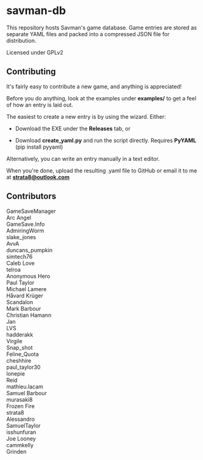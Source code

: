 savman-db
=========

This repository hosts Savman's game database. Game entries are stored as separate 
YAML files and packed into a compressed JSON file for distribution.

Licensed under GPLv2

Contributing
------------

It's fairly easy to contribute a new game, and anything is appreciated! 

Before you do anything, look at the examples under **examples/** to get a feel of 
how an entry is laid out.

The easiest to create a new entry is by using the wizard. Either:

- Download the EXE under the **Releases** tab, or

- Download **create_yaml.py** and run the script directly. Requires **PyYAML** (pip install pyyaml)

Alternatively, you can write an entry manually in a text editor.

When you're done, upload the resulting .yaml file to GitHub or email it to me at **strata8@outlook.com**

Contributors
------------

GameSaveManager  
Arc Angel  
GameSave.Info  
AdmiringWorm  
slake_jones  
AvvA  
duncans_pumpkin  
simtech76  
Caleb Love  
telroa  
Anonymous Hero  
Paul Taylor  
Michael Lamere  
Håvard Krüger  
Scandalon  
Mark Barbour  
Christian Hamann  
Jan  
LVS  
hadderakk  
Virgile  
Snap_shot  
Feline_Quota  
cheshhire  
paul_taylor30  
lonepie  
Reid  
mathieu.lacam  
Samuel Barbour  
murasaki8  
Frozen Fire  
strata8  
Alessandro  
SamuelTaylor  
isshunfuran  
Joe Looney  
cammkelly  
Grinden